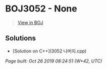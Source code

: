 # BOJ3052 - None

> [View in BOJ](https://www.acmicpc.net/problem/3052)

## Solutions
- [Solution on C++](3052 나머지.cpp)


_Page built: Oct 26 2019 08:24:51 (W+42, UTC)_

